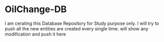 OilChange-DB
============
I am cerating this Database Repository for Study purpose only. I will try to push all the new entities are created every single time. will show any modification and push it here 

